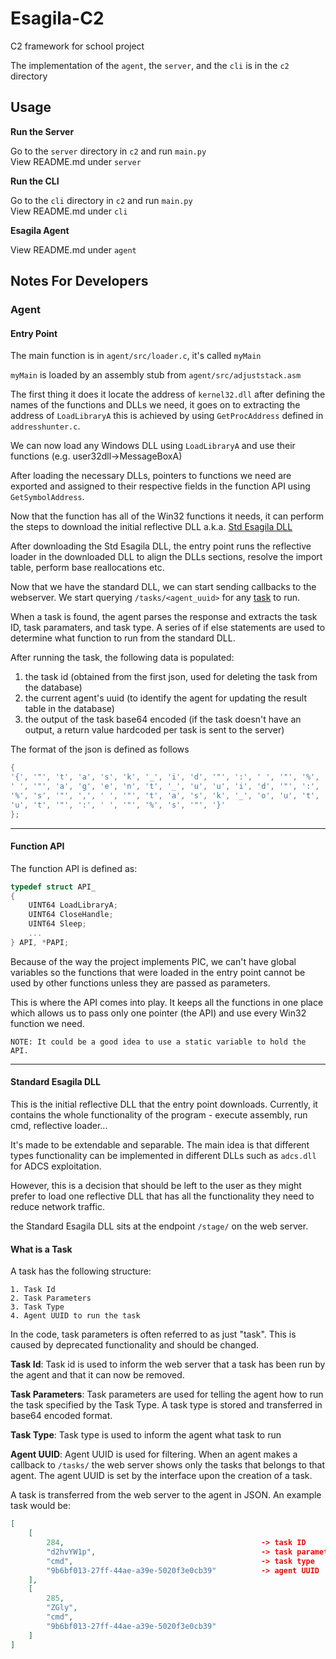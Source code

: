 # Esagila-C2
C2 framework for school project

The implementation of the `agent`, the `server`, and the `cli` is in the `c2` directory

## Usage

**Run the Server**

Go to the `server` directory in `c2` and run `main.py`\
View README.md under `server`

**Run the CLI**

Go to the `cli` directory in `c2` and run `main.py`\
View README.md under `cli`

**Esagila Agent**

View README.md under `agent`



## Notes For Developers

### Agent

#### Entry Point

The main function is in `agent/src/loader.c`, it's called `myMain`

`myMain` is loaded by an assembly stub from `agent/src/adjuststack.asm`

The first thing it does it locate the address of `kernel32.dll`
after defining the names of the functions and DLLs we need, it goes on to extracting the address of `LoadLibraryA`
this is achieved by using `GetProcAddress` defined in `addresshunter.c`.

We can now load any Windows DLL using `LoadLibraryA` and use their functions (e.g. user32dll->MessageBoxA)

After loading the necessary DLLs, pointers to functions we need are exported and assigned to their respective fields in the function API using `GetSymbolAddress`.

Now that the function has all of the Win32 functions it needs, it can perform the steps to download the initial reflective DLL a.k.a. [Std Esagila DLL](#standard-esagila-dll)

After downloading the Std Esagila DLL, the entry point runs the reflective loader in the downloaded DLL to align the DLLs sections, resolve the import table, perform base reallocations etc.

Now that we have the standard DLL, we can start sending callbacks to the webserver. We start querying `/tasks/<agent_uuid>` for any [task](#what-is-a-task) to run.

When a task is found, the agent parses the response and extracts the task ID, task paramaters, and task type. A series of if else statements are used to
determine what function to run from the standard DLL.

After running the task, the following data is populated:
1. the task id (obtained from the first json, used for deleting the task from the database)
2. the current agent's uuid (to identify the agent for updating the result table in the database) 
3. the output of the task base64 encoded (if the task doesn't have an output, a return value hardcoded per task is sent to the server)

The format of the json is defined as follows
```C
{
'{', '"', 't', 'a', 's', 'k', '_', 'i', 'd', '"', ':', ' ', '"', '%', 's', '"', ',',
' ', '"', 'a', 'g', 'e', 'n', 't', '_', 'u', 'u', 'i', 'd', '"', ':', ' ', '"',
'%', 's', '"', ',', ' ', '"', 't', 'a', 's', 'k', '_', 'o', 'u', 't', 'p',
'u', 't', '"', ':', ' ', '"', '%', 's', '"', '}'
};
```

----

#### Function API

The function API is defined as:
```C
typedef struct API_
{
    UINT64 LoadLibraryA;
    UINT64 CloseHandle;
    UINT64 Sleep;
    ...
} API, *PAPI;
```
Because of the way the project implements PIC, we can't have global variables so the functions that
were loaded in the entry point cannot be used by other functions unless they are passed as parameters.

This is where the API comes into play. It keeps all the functions in one place which allows us to pass
only one pointer (the API) and use every Win32 function we need.

`NOTE: It could be a good idea to use a static variable to hold the API.`

----

#### Standard Esagila DLL

This is the initial reflective DLL that the entry point downloads. Currently, it contains the whole
functionality of the program - execute assembly, run cmd, reflective loader...

It's made to be extendable and separable. The main idea is that different types functionality can be
implemented in different DLLs such as `adcs.dll` for ADCS exploitation.

However, this is a decision that should be left to the user as they might prefer to load one
reflective DLL that has all the functionality they need to reduce network traffic.

the Standard Esagila DLL sits at the endpoint `/stage/` on the web server.

#### What is a Task

A task has the following structure:
```
1. Task Id
2. Task Parameters
3. Task Type
4. Agent UUID to run the task
```

In the code, task parameters is often referred to as just "task". This is caused by deprecated functionality and should be changed.

**Task Id**: Task id is used to inform the web server that a task has been run by the agent and that it can now be removed. 

**Task Parameters**: Task parameters are used for telling the agent how to run the task specified by the Task Type. A task type
is stored and transferred in base64 encoded format.

**Task Type**: Task type is used to inform the agent what task to run

**Agent UUID**: Agent UUID is used for filtering. When an agent makes a callback to `/tasks/` the web server shows only the tasks that belongs to that agent.
The agent UUID is set by the interface upon the creation of a task.

A task is transferred from the web server to the agent in JSON. An example task would be:
```json
[
    [
        284,                                            -> task ID
        "d2hvYW1p",                                     -> task parameters (often referred to as "task" which needs to be changed)
        "cmd",                                          -> task type
        "9b6bf013-27ff-44ae-a39e-5020f3e0cb39"          -> agent UUID
    ],
    [
        285,
        "ZGly",
        "cmd",
        "9b6bf013-27ff-44ae-a39e-5020f3e0cb39"
    ]
]
```
